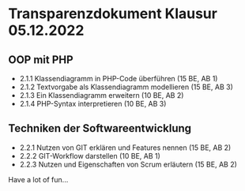 # Transparenzdokument Klausur 05.12.2022


## OOP mit PHP

- 2.1.1  Klassendiagramm in PHP-Code überführen (15 BE, AB 1)
- 2.1.2  Textvorgabe als Klassendiagramm modellieren (15 BE, AB 3)
- 2.1.3  Ein Klassendiagramm erweitern (10 BE, AB 2)
- 2.1.4  PHP-Syntax interpretieren (10 BE, AB 3)

## Techniken der Softwareentwicklung

- 2.2.1  Nutzen von GIT erklären und Features nennen (15 BE, AB 2)
- 2.2.2  GIT-Workflow darstellen (10 BE, AB 1)
- 2.2.3  Nutzen und Eigenschaften von Scrum erläutern (15 BE, AB 2)

Have a lot of fun...

